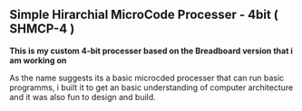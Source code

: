 
**Simple Hirarchial MicroCode Processer - 4bit ( SHMCP-4 )**
---

**This is my custom 4-bit processer based on the Breadboard version that i am working on**

As the name suggests its a basic microcded processer that can run basic programms, i built it to get an basic understanding of computer architecture and it was also fun to design and build.


